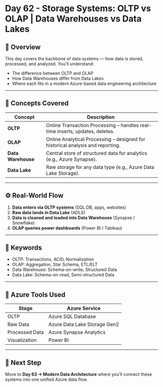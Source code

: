 # Day 62 - Storage Systems: OLTP vs OLAP | Data Warehouses vs Data Lakes

## 📘 Overview
This day covers the backbone of data systems — how data is stored, processed, and analyzed.
You'll understand:
- The difference between OLTP and OLAP
- How Data Warehouses differ from Data Lakes
- Where each fits in a modern Azure-based data engineering architecture

---

## 🧩 Concepts Covered
| Concept | Description |
|----------|--------------|
| **OLTP** | Online Transaction Processing – handles real-time inserts, updates, deletes. |
| **OLAP** | Online Analytical Processing – designed for historical analysis and reporting. |
| **Data Warehouse** | Central store of structured data for analytics (e.g., Azure Synapse). |
| **Data Lake** | Raw storage for any data type (e.g., Azure Data Lake Storage). |

---

## ⚙️ Real-World Flow
1. **Data enters via OLTP systems** (SQL DB, apps, websites)
2. **Raw data lands in Data Lake** (ADLS)
3. **Data is cleaned and loaded into Data Warehouse** (Synapse / Snowflake)
4. **OLAP queries power dashboards** (Power BI / Tableau)

---

## 🧠 Keywords
- OLTP: Transactions, ACID, Normalization  
- OLAP: Aggregation, Star Schema, ETL/ELT  
- Data Warehouse: Schema-on-write, Structured Data  
- Data Lake: Schema-on-read, Semi-structured Data  

---

## 🔗 Azure Tools Used
| Stage | Azure Service |
|--------|----------------|
| OLTP | Azure SQL Database |
| Raw Data | Azure Data Lake Storage Gen2 |
| Processed Data | Azure Synapse Analytics |
| Visualization | Power BI |

---

## 🚀 Next Step
Move to **Day 63 → Modern Data Architecture** where you’ll connect these systems into one unified Azure data flow.
